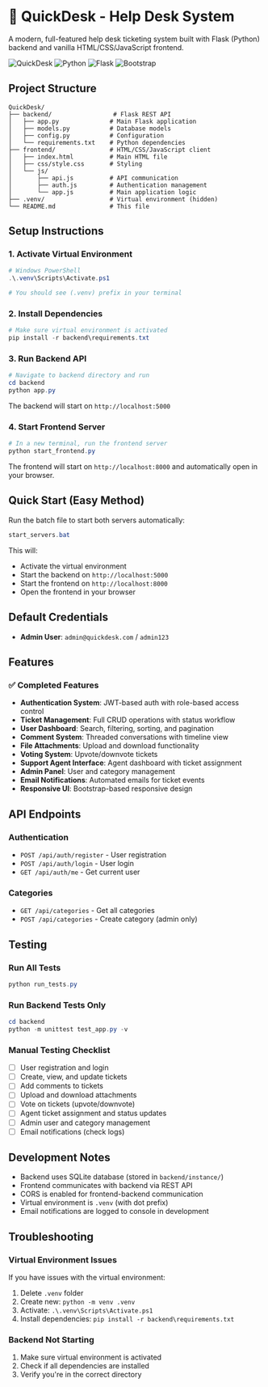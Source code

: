 # 🎫 QuickDesk - Help Desk System

A modern, full-featured help desk ticketing system built with Flask (Python) backend and vanilla HTML/CSS/JavaScript frontend.

![QuickDesk](https://img.shields.io/badge/QuickDesk-Help%20Desk%20System-blue)
![Python](https://img.shields.io/badge/Python-3.8+-green)
![Flask](https://img.shields.io/badge/Flask-2.0+-red)
![Bootstrap](https://img.shields.io/badge/Bootstrap-5.1+-purple)

## Project Structure

```
QuickDesk/
├── backend/                 # Flask REST API
│   ├── app.py              # Main Flask application
│   ├── models.py           # Database models
│   ├── config.py           # Configuration
│   └── requirements.txt    # Python dependencies
├── frontend/               # HTML/CSS/JavaScript client
│   ├── index.html          # Main HTML file
│   ├── css/style.css       # Styling
│   └── js/
│       ├── api.js          # API communication
│       ├── auth.js         # Authentication management
│       └── app.js          # Main application logic
├── .venv/                  # Virtual environment (hidden)
└── README.md               # This file
```

## Setup Instructions

### 1. Activate Virtual Environment
```powershell
# Windows PowerShell
.\.venv\Scripts\Activate.ps1

# You should see (.venv) prefix in your terminal
```

### 2. Install Dependencies
```powershell
# Make sure virtual environment is activated
pip install -r backend\requirements.txt
```

### 3. Run Backend API
```powershell
# Navigate to backend directory and run
cd backend
python app.py
```

The backend will start on `http://localhost:5000`

### 4. Start Frontend Server
```powershell
# In a new terminal, run the frontend server
python start_frontend.py
```

The frontend will start on `http://localhost:8000` and automatically open in your browser.

## Quick Start (Easy Method)

Run the batch file to start both servers automatically:
```powershell
start_servers.bat
```

This will:
- Activate the virtual environment
- Start the backend on `http://localhost:5000`
- Start the frontend on `http://localhost:8000`
- Open the frontend in your browser

## Default Credentials

- **Admin User**: `admin@quickdesk.com` / `admin123`

## Features

### ✅ **Completed Features**
- **Authentication System**: JWT-based auth with role-based access control
- **Ticket Management**: Full CRUD operations with status workflow
- **User Dashboard**: Search, filtering, sorting, and pagination
- **Comment System**: Threaded conversations with timeline view
- **File Attachments**: Upload and download functionality
- **Voting System**: Upvote/downvote tickets
- **Support Agent Interface**: Agent dashboard with ticket assignment
- **Admin Panel**: User and category management
- **Email Notifications**: Automated emails for ticket events
- **Responsive UI**: Bootstrap-based responsive design

## API Endpoints

### Authentication
- `POST /api/auth/register` - User registration
- `POST /api/auth/login` - User login
- `GET /api/auth/me` - Get current user

### Categories
- `GET /api/categories` - Get all categories
- `POST /api/categories` - Create category (admin only)

## Testing

### Run All Tests
```powershell
python run_tests.py
```

### Run Backend Tests Only
```powershell
cd backend
python -m unittest test_app.py -v
```

### Manual Testing Checklist
- [ ] User registration and login
- [ ] Create, view, and update tickets
- [ ] Add comments to tickets
- [ ] Upload and download attachments
- [ ] Vote on tickets (upvote/downvote)
- [ ] Agent ticket assignment and status updates
- [ ] Admin user and category management
- [ ] Email notifications (check logs)

## Development Notes

- Backend uses SQLite database (stored in `backend/instance/`)
- Frontend communicates with backend via REST API
- CORS is enabled for frontend-backend communication
- Virtual environment is `.venv` (with dot prefix)
- Email notifications are logged to console in development

## Troubleshooting

### Virtual Environment Issues
If you have issues with the virtual environment:
1. Delete `.venv` folder
2. Create new: `python -m venv .venv`
3. Activate: `.\.venv\Scripts\Activate.ps1`
4. Install dependencies: `pip install -r backend\requirements.txt`

### Backend Not Starting
1. Make sure virtual environment is activated
2. Check if all dependencies are installed
3. Verify you're in the correct directory
